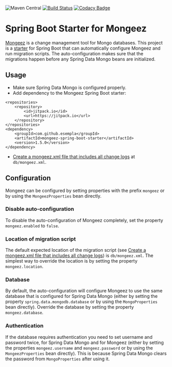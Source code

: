 ![Maven Central](https://img.shields.io/maven-central/v/io.github.hzpz.spring.boot/mongeez-spring-boot-starter.svg)
[![Build Status](https://travis-ci.org/hzpz/mongeez-spring-boot-starter.svg?branch=master)](https://travis-ci.org/hzpz/mongeez-spring-boot-starter)
[![Codacy Badge](https://api.codacy.com/project/badge/grade/e518c6a5031143fda2a6348fb90bfe55)](https://www.codacy.com/app/mailantimo/mongeez-spring-boot-starter)

# Spring Boot Starter for Mongeez
[Mongeez][mongeez] is a change management tool for Mongo databases. 
This project is a [starter][spring-boot-starter] for Spring Boot that can automatically configure Mongeez and run migration scripts.
The auto-configuration makes sure that the migrations happen before any Spring Data Mongo beans are initialized.

## Usage
 * Make sure Spring Data Mongo is configured properly. 
 * Add dependency to the Mongeez Spring Boot starter:

<!-- -->
    <repositories>
		<repository>
		    <id>jitpack.io</id>
		    <url>https://jitpack.io</url>
		</repository>
	</repositories>
    <dependency>
        <groupId>com.github.esempla</groupId>
        <artifactId>mongeez-spring-boot-starter</artifactId>
        <version>1.5.0</version>
    </dependency>

 * [Create a mongeez.xml file that includes all change logs][mongeez.xml] at `db/mongeez.xml`.
 
## Configuration
Mongeez can be configured by setting properties with the prefix `mongeez` or by using the `MongeezProperties` bean directly.

### Disable auto-configuration
To disable the auto-configuration of Mongeez completely, set the property `mongeez.enabled` to `false`.

### Location of migration script
The default expected location of the migration script (see [Create a mongeez.xml file that includes all change logs][mongeez.xml])
is `db/mongeez.xml`. The simplest way to override the location is by setting the property `mongeez.location`.

### Database
By default, the auto-configuration will configure Mongeez to use the same database that is configured for Spring Data Mongo
(either by setting the property `spring.data.mongodb.database` or by using the `MongoProperties` bean directly). Override 
the database by setting the property `mongeez.database`.

### Authentication
If the database requires authentication you need to set username and password twice, for Spring Data Mongo and for Mongeez
(either by setting the properties `mongeez.username` and `mongeez.password` or by using the `MongeezProperties` bean directly).
This is because Spring Data Mongo clears the password from `MongoProperties` after using it.

[mongeez]: https://github.com/mongeez/mongeez
[mongeez.xml]: https://github.com/mongeez/mongeez/wiki/How-to-use-mongeez#create-a-mongeezxml-file-that-include-all-change-logs
[spring-boot-starter]: http://docs.spring.io/spring-boot/docs/current/reference/htmlsingle/#using-boot-starter-poms
